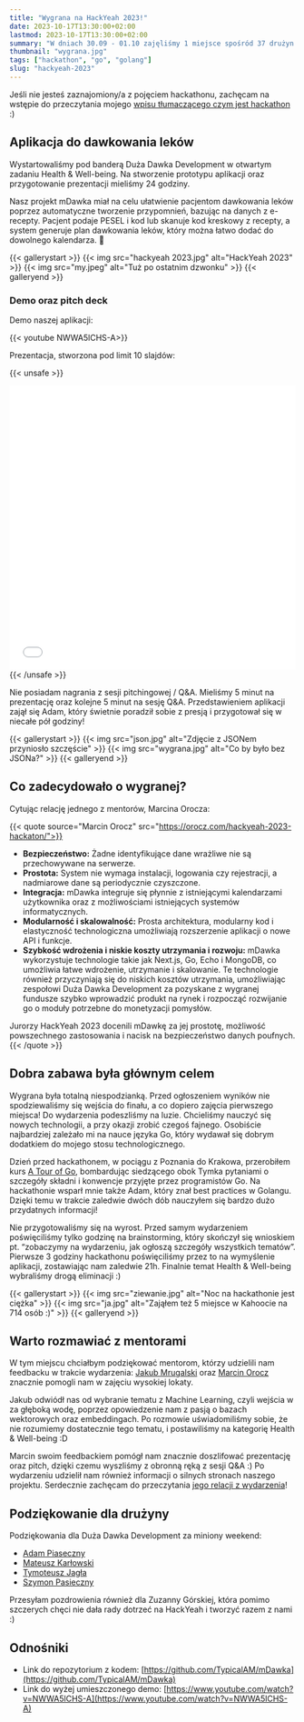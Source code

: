 ```yaml
---
title: "Wygrana na HackYeah 2023!"
date: 2023-10-17T13:30:00+02:00
lastmod: 2023-10-17T13:30:00+02:00
summary: "W dniach 30.09 - 01.10 zajęliśmy 1 miejsce spośród 37 drużyn w kategorii Health & Well-being na HackYeah 2023, największym stacjonarnym hackathonie w Europie! 🏆"
thumbnail: "wygrana.jpg"
tags: ["hackathon", "go", "golang"]
slug: "hackyeah-2023"
---
```


Jeśli nie jesteś zaznajomiony/a z pojęciem hackathonu, zachęcam na wstępie do przeczytania mojego [wpisu tłumaczącego czym jest hackathon](https://kaszkowiak.org/blog/o-hackathonach/) :)

## Aplikacja do dawkowania leków

Wystartowaliśmy pod banderą Duża Dawka Development w otwartym zadaniu Health & Well-being. Na stworzenie prototypu aplikacji oraz przygotowanie prezentacji mieliśmy 24 godziny.

Nasz projekt mDawka miał na celu ułatwienie pacjentom dawkowania leków poprzez automatyczne tworzenie przypomnień, bazując na danych z e-recepty. Pacjent podaje PESEL i kod lub skanuje kod kreskowy z recepty, a system generuje plan dawkowania leków, który można łatwo dodać do dowolnego kalendarza.  💊 

{{< gallerystart >}}
{{< img src="hackyeah 2023.jpg" alt="HackYeah 2023" >}}
{{< img src="my.jpeg" alt="Tuż po ostatnim dzwonku" >}}
{{< galleryend >}}

### Demo oraz pitch deck

Demo naszej aplikacji:

{{< youtube NWWA5lCHS-A>}}

Prezentacja, stworzona pod limit 10 slajdów:

{{< unsafe >}}
<iframe src="mDawka.pdf" style="width: 100%;height: 500px;border: none;"></iframe>
{{< /unsafe >}}

Nie posiadam nagrania z sesji pitchingowej / Q&A. Mieliśmy 5 minut na prezentację oraz kolejne 5 minut na sesję Q&A. Przedstawieniem aplikacji zajął się Adam, który świetnie poradził sobie z presją i przygotował się w niecałe pół godziny!


{{< gallerystart >}}
{{< img src="json.jpg" alt="Zdjęcie z JSONem przyniosło szczęście" >}}
{{< img src="wygrana.jpg" alt="Co by było bez JSONa?" >}}
{{< galleryend >}}


## Co zadecydowało o wygranej?

Cytując relację jednego z mentorów, Marcina Orocza:

{{< quote source="Marcin Orocz" src="https://orocz.com/hackyeah-2023-hackaton/">}}
- **Bezpieczeństwo:** Żadne identyfikujące dane wrażliwe nie są przechowywane na serwerze.
- **Prostota:** System nie wymaga instalacji, logowania czy rejestracji, a nadmiarowe dane są periodycznie czyszczone.
- **Integracja:** mDawka integruje się płynnie z istniejącymi kalendarzami użytkownika oraz z możliwościami istniejących systemów informatycznych.
- **Modularność i skalowalność:** Prosta architektura, modularny kod i elastyczność technologiczna umożliwiają rozszerzenie aplikacji o nowe API i funkcje.
- **Szybkość wdrożenia i niskie koszty utrzymania i rozwoju:** mDawka wykorzystuje technologie takie jak Next.js, Go, Echo i MongoDB, co umożliwia łatwe wdrożenie, utrzymanie i skalowanie. Te technologie również przyczyniają się do niskich kosztów utrzymania, umożliwiając zespołowi Duża Dawka Development za pozyskane z wygranej fundusze szybko wprowadzić produkt na rynek i rozpocząć rozwijanie go o moduły potrzebne do monetyzacji pomysłów.

Jurorzy HackYeah 2023 docenili mDawkę za jej prostotę, możliwość powszechnego zastosowania i nacisk na bezpieczeństwo danych poufnych.
{{< /quote >}}

## Dobra zabawa była głównym celem

Wygrana była totalną niespodzianką. Przed ogłoszeniem wyników nie spodziewaliśmy się wejścia do finału, a co dopiero zajęcia pierwszego miejsca! Do wydarzenia podeszliśmy na luzie. Chcieliśmy nauczyć się nowych technologii, a przy okazji zrobić czegoś fajnego. Osobiście najbardziej zależało mi na nauce języka Go, który wydawał się dobrym dodatkiem do mojego stosu technologicznego. 

Dzień przed hackathonem, w pociągu z Poznania do Krakowa, przerobiłem kurs [A Tour of Go](https://go.dev/tour/), bombardując siedzącego obok Tymka pytaniami o szczegóły składni i konwencje przyjęte przez programistów Go. Na hackathonie wsparł mnie także Adam, który znał best practices w Golangu. Dzięki temu w trakcie zaledwie dwóch dób nauczyłem się bardzo dużo przydatnych informacji!

Nie przygotowaliśmy się na wyrost. Przed samym wydarzeniem poświęciliśmy tylko godzinę na brainstorming, który skończył się wnioskiem pt. “zobaczymy na wydarzeniu, jak ogłoszą szczegóły wszystkich tematów”. Pierwsze 3 godziny hackathonu poświęciliśmy przez to na wymyślenie aplikacji, zostawiając nam zaledwie 21h. Finalnie temat Health & Well-being wybraliśmy drogą eliminacji :)

{{< gallerystart >}}
{{< img src="ziewanie.jpg" alt="Noc na hackathonie jest ciężka" >}}
{{< img src="ja.jpg" alt="Zająłem też 5 miejsce w Kahoocie na 714 osób :)" >}}
{{< galleryend >}}

## Warto rozmawiać z mentorami

W tym miejscu chciałbym podziękować mentorom, którzy udzielili nam feedbacku w trakcie wydarzenia: [Jakub Mrugalski](https://mrugalski.pl/) oraz [Marcin Orocz](https://orocz.com/) znacznie pomogli nam w zajęciu wysokiej lokaty. 

Jakub odwiódł nas od wybranie tematu z Machine Learning, czyli wejścia w za głęboką wodę, poprzez opowiedzenie nam z pasją o bazach wektorowych oraz embeddingach. Po rozmowie uświadomiliśmy sobie, że nie rozumiemy dostatecznie tego tematu, i postawiliśmy na kategorię Health & Well-being :D 

Marcin swoim feedbackiem pomógł nam znacznie doszlifować prezentację oraz pitch, dzięki czemu wyszliśmy z obronną ręką z sesji Q&A :) Po wydarzeniu udzielił nam również informacji o silnych stronach naszego projektu. Serdecznie zachęcam do przeczytania [jego relacji z wydarzenia](https://orocz.com/hackyeah-2023-hackaton/)!
 
## Podziękowanie dla drużyny
 
Podziękowania dla Duża Dawka Development za miniony weekend:

- [Adam Piaseczny](https://www.linkedin.com/in/adam-piaseczny-445a23244/)
- [Mateusz Karłowski](https://www.linkedin.com/in/mateusz-kar%C5%82owski-8500a1184/)
- [Tymoteusz Jagła](https://www.linkedin.com/in/tymoteusz-jagla/)
- [Szymon Pasieczny](https://www.linkedin.com/in/szymon-pasieczny-4a664b215/)

Przesyłam pozdrowienia również dla Zuzanny Górskiej, która pomimo szczerych chęci nie dała rady dotrzeć na HackYeah i tworzyć razem z nami :) 

## Odnośniki

- Link do repozytorium z kodem: [https://github.com/TypicalAM/mDawka](https://github.com/TypicalAM/mDawka)
- Link do wyżej umieszczonego demo: [https://www.youtube.com/watch?v=NWWA5lCHS-A](https://www.youtube.com/watch?v=NWWA5lCHS-A)


 


